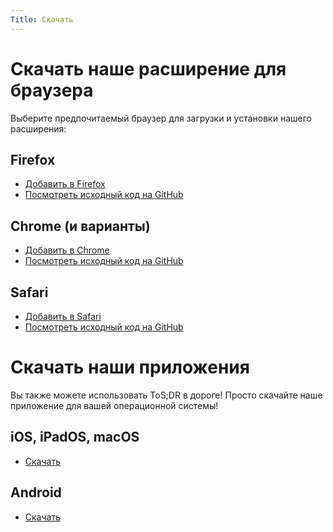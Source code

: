 ```yaml
---
Title: Скачать
---
```


# Скачать наше расширение для браузера

Выберите предпочитаемый браузер для загрузки и установки нашего расширения:

## Firefox

- [Добавить в Firefox](https://addons.mozilla.org/firefox/downloads/latest/terms-of-service-didnt-read/addon-latest.xpi)
- [Посмотреть исходный код на GitHub](https://github.com/tosdr/browser-extensions)

## Chrome (и варианты)

- [Добавить в Chrome](https://chrome.google.com/webstore/detail/hjdoplcnndgiblooccencgcggcoihigg)
- [Посмотреть исходный код на GitHub](https://github.com/tosdr/browser-extensions)

## Safari

- [Добавить в Safari](https://apps.apple.com/en/app/tos-dr/id6470998202?l=en-GB)
- [Посмотреть исходный код на GitHub](https://github.com/tosdr/browser-extensions)

# Скачать наши приложения

Вы также можете использовать ToS;DR в дороге! Просто скачайте наше приложение для вашей операционной системы!

## iOS, iPadOS, macOS

- [Скачать](https://apps.apple.com/en/app/tos-dr/id6470998202?l=en-GB)

## Android

- [Скачать](https://play.google.com/store/apps/details?id=xyz.ptgms.tosdr)
